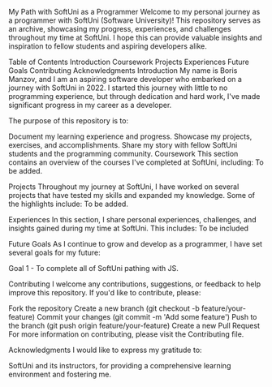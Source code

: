 My Path with SoftUni as a Programmer
Welcome to my personal journey as a programmer with SoftUni (Software University)! This repository serves as an archive, showcasing my progress, experiences, and challenges throughout my time at SoftUni. I hope this can provide valuable insights and inspiration to fellow students and aspiring developers alike.

Table of Contents
Introduction
Coursework
Projects
Experiences
Future Goals
Contributing
Acknowledgments
Introduction
My name is Boris Manzov, and I am an aspiring software developer who embarked on a journey with SoftUni in 2022. I started this journey with little to no programming experience, but through dedication and hard work, I've made significant progress in my career as a developer.

The purpose of this repository is to:

Document my learning experience and progress.
Showcase my projects, exercises, and accomplishments.
Share my story with fellow SoftUni students and the programming community.
Coursework
This section contains an overview of the courses I've completed at SoftUni, including:
To be added.

Projects
Throughout my journey at SoftUni, I have worked on several projects that have tested my skills and expanded my knowledge. Some of the highlights include:
To be added.

Experiences
In this section, I share personal experiences, challenges, and insights gained during my time at SoftUni. This includes:
To be included

Future Goals
As I continue to grow and develop as a programmer, I have set several goals for my future:

Goal 1 - To complete all of SoftUni pathing with JS.

Contributing
I welcome any contributions, suggestions, or feedback to help improve this repository. If you'd like to contribute, please:

Fork the repository
Create a new branch (git checkout -b feature/your-feature)
Commit your changes (git commit -m 'Add some feature')
Push to the branch (git push origin feature/your-feature)
Create a new Pull Request
For more information on contributing, please visit the Contributing file.

Acknowledgments
I would like to express my gratitude to:

SoftUni and its instructors, for providing a comprehensive learning environment and fostering me.
